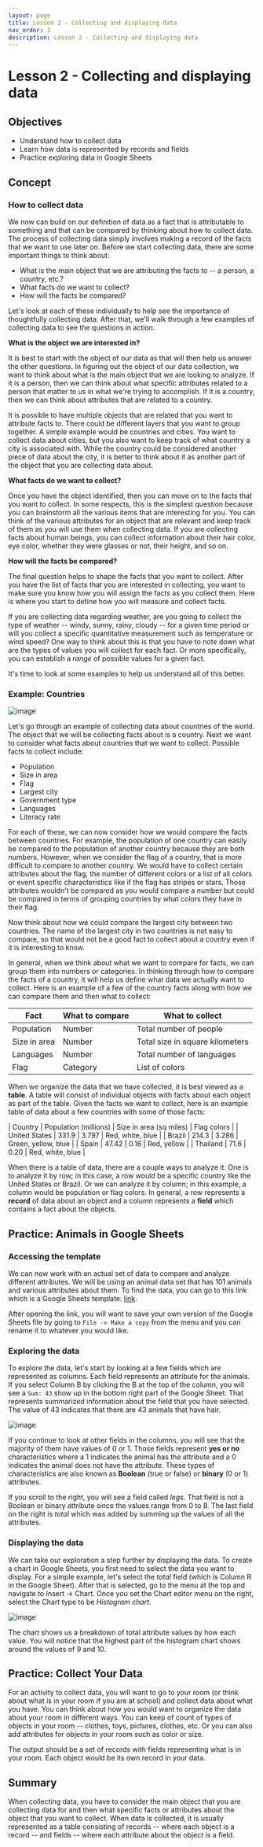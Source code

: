 ```yaml
---
layout: page
title: Lesson 2 - Collecting and displaying data
nav_order: 3
description: Lesson 2 - Collecting and displaying data
---
```

# Lesson 2 - Collecting and displaying data

## Objectives

- Understand how to collect data
- Learn how data is represented by records and fields
- Practice exploring data in Google Sheets 

## Concept

### How to collect data
We now can build on our definition of data as a fact that is attributable to something and that can be compared by thinking about how to collect data.  The process of collecting data simply involves making a record of the facts that we want to use later on.  Before we start collecting data, there are some important things to think about:

- What is the main object that we are attributing the facts to -- a person, a country, etc.?
- What facts do we want to collect?
- How will the facts be compared?

Let's look at each of these individually to help see the importance of thoughtfully collecting data.  After that, we'll walk through a few examples of collecting data to see the questions in action.

**What is the object we are interested in?**

It is best to start with the object of our data as that will then help us answer the other questions.  In figuring out the object of our data collection, we want to think about what is the main object that we are looking to analyze.  If it is a person, then we can think about what specific attributes related to a person that matter to us in what we're trying to accomplish.  If it is a country, then we can think about attributes that are related to a country.  

It is possible to have multiple objects that are related that you want to attribute facts to.  There could be different layers that you want to group together.  A simple example would be countries and cities.  You want to collect data about cities, but you also want to keep track of what country a city is associated with.  While the country could be considered another piece of data about the city, it is better to think about it as another part of the object that you are collecting data about.

**What facts do we want to collect?**

Once you have the object identified, then you can move on to the facts that you want to collect.  In some respects, this is the simplest question because you can brainstorm all the various items that are interesting for you.  You can think of the various attributes for an object that are relevant and keep track of them as you will use them when collecting data.  If you are collecting facts about human beings, you can collect information about their hair color, eye color, whether they were glasses or not, their height, and so on.

**How will the facts be compared?**

The final question helps to shape the facts that you want to collect.  After you have the list of facts that you are interested in collecting, you want to make sure you know how you will assign the facts as you collect them.  Here is where you start to define how you will measure and collect facts.

If you are collecting data regarding weather, are you going to collect the type of weather -- windy, sunny, rainy, cloudy -- for a given time period or will you collect a specific quantitative measurement such as temperature or wind speed?  One way to think about this is that you have to note down what are the types of values you will collect for each fact.  Or more specifically, you can establish a *range* of possible values for a given fact. 

It's time to look at some examples to help us understand all of this better.

### Example: Countries

![image](images/02-world_map.png)

Let's go through an example of collecting data about countries of the world.  The object that we will be collecting facts about is a country.  Next we want to consider what facts about countries that we want to collect.  Possible facts to collect include:

- Population
- Size in area
- Flag
- Largest city
- Government type
- Languages
- Literacy rate

For each of these, we can now consider how we would compare the facts between countries.  For example, the population of one country can easily be compared to the population of another country because they are both numbers.  However, when we consider the flag of a country, that is more difficult to compare to another country.  We would have to collect certain attributes about the flag, the number of different colors or a list of all colors or event specific characteristics like if the flag has stripes or stars.  Those attributes wouldn't be compared as you would compare a number but could be compared in terms of grouping countries by what colors they have in their flag.

Now think about how we could compare the largest city between two countries.  The name of the largest city in two countries is not easy to compare, so that would not be a good fact to collect about a country even if it is interesting to know.  

In general, when we think about what we want to compare for facts, we can group them into numbers or categories.  In thinking through how to compare the facts of a country, it will help us define what data we actually want to collect.  Here is an example of a few of the country facts along with how we can compare them and then what to collect:

| Fact | What to compare | What to collect | 
| ---- | -------------- | --------------- |
| Population | Number | Total number of people  |
| Size in area | Number | Total size in square kilometers |
| Languages | Number | Total number of languages |
| Flag | Category | List of colors |

When we organize the data that we have collected, it is best viewed as a **table**.  A table will consist of individual objects with facts about each object as part of the table.  Given the facts we want to collect, here is an example table of data about a few countries with some of those facts:

| Country | Population (millions) | Size in area (sq miles) | Flag colors |
| United States | 331.9 | 3.797 | Red, white, blue |
| Brazil | 214.3 | 3.286 | Green, yellow, blue |
| Spain | 47.42 | 0.16 | Red, yellow | 
| Thailand | 71.6 | 0.20 | Red, white, blue | 

When there is a table of data, there are a couple ways to analyze it.  One is to analyze it by row; in this case, a row would be a specific country like the United States or Brazil.  Or we can analyze it by column; in this example, a column would be population or flag colors.  In general, a row represents a **record** of data about an object and a column represents a **field** which contains a fact about the objects.

## Practice: Animals in Google Sheets

### Accessing the template

We can now work with an actual set of data to compare and analyze different attributes.  We will be using an animal data set that has 101 animals and various attributes about them.  To find the data, you can go to this link which is a Google Sheets template: [link](https://docs.google.com/spreadsheets/d/1asDk3ut3HyWBDQPqMfdh1lQ7scmwQM1stqaSRJd1EuY/edit?usp=sharing).

After opening the link, you will want to save your own version of the Google Sheets file by going to `File -> Make a copy` from the menu and you can rename it to whatever you would like.

### Exploring the data

To explore the data, let's start by looking at a few fields which are represented as columns.  Each field represents an attribute for the animals.  If you select Column B by clicking the B at the top of the column, you will see a `Sum: 43` show up in the bottom right part of the Google Sheet.  That represents summarized information about the field that you have selected.  The value of 43 indicates that there are 43 animals that have hair. 

![image](images/02-gsheet_columnb.png)

If you continue to look at other fields in the columns, you will see that the majority of them have values of 0 or 1.  Those fields represent **yes or no** characteristics where a 1 indicates the animal has the attribute and a 0 indicates the animal does not have the attribute.  These types of characteristics are also known as **Boolean** (true or false) or **binary** (0 or 1) attributes.

If you scroll to the right, you will see a field called *legs*. That field is not a Boolean or binary attribute since the values range from 0 to 8.  The last field on the right is *total* which was added by summing up the values of all the attributes.  

### Displaying the data

We can take our exploration a step further by displaying the data. To create a chart in Google Sheets, you first need to select the data you want to display. For a simple example, let's select the *total* field (which is Column R in the Google Sheet).  After that is selected, go to the menu at the top and navigate to Insert -> Chart.  Once you set the Chart editor menu on the right, select the Chart type to be *Histogram chart*.

![image](images/02-gsheet_chart.png)

The chart shows us a breakdown of total attribute values by how each value.  You will notice that the highest part of the histogram chart shows around the values of 9 and 10.

## Practice: Collect Your Data

For an activity to collect data, you will want to go to your room (or think about what is in your room if you are at school) and collect data about what you have.  You can think about how you would want to organize the data about your room in different ways.  You can keep of count of types of objects in your room -- clothes, toys, pictures, clothes, etc.  Or you can also add attributes for objects in your room such as color or size.  

The output should be a set of records with fields representing what is in your room.  Each object would be its own record in your data.

## Summary

When collecting data, you have to consider the main object that you are collecting data for and then what specific facts or attributes about the object that you want to collect.  When data is collected, it is usually represented as a table consisting of records -- where each object is a record -- and fields -- where each attribute about the object is a field.
